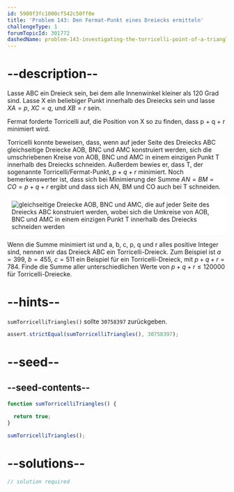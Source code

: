```yaml
---
id: 5900f3fc1000cf542c50ff0e
title: 'Problem 143: Den Fermat-Punkt eines Dreiecks ermitteln'
challengeType: 1
forumTopicId: 301772
dashedName: problem-143-investigating-the-torricelli-point-of-a-triangle
---
```


# --description--

Lasse ABC ein Dreieck sein, bei dem alle Innenwinkel kleiner als 120 Grad sind. Lasse X ein beliebiger Punkt innerhalb des Dreiecks sein und lasse $XA = p$, $XC = q$, und $XB = r$ sein.

Fermat forderte Torricelli auf, die Position von X so zu finden, dass p + q + r minimiert wird.

Torricelli konnte beweisen, dass, wenn auf jeder Seite des Dreiecks ABC gleichseitige Dreiecke AOB, BNC und AMC konstruiert werden, sich die umschriebenen Kreise von AOB, BNC und AMC in einem einzigen Punkt T innerhalb des Dreiecks schneiden. Außerdem bewies er, dass T, der sogenannte Torricelli/Fermat-Punkt, $p + q + r$ minimiert. Noch bemerkenswerter ist, dass sich bei Minimierung der Summe $AN = BM = CO = p + q + r$ ergibt und dass sich AN, BM und CO auch bei T schneiden.

<img class="img-responsive center-block" alt="gleichseitige Dreiecke AOB, BNC und AMC, die auf jeder Seite des Dreiecks ABC konstruiert werden, wobei sich die Umkreise von AOB, BNC und AMC in einem einzigen Punkt T innerhalb des Dreiecks schneiden werden" src="https://cdn.freecodecamp.org/curriculum/project-euler/investigating-the-torricelli-point-of-a-triangle.png" style="background-color: white; padding: 10px;" />

Wenn die Summe minimiert ist und a, b, c, p, q und r alles positive Integer sind, nennen wir das Dreieck ABC ein Torricelli-Dreieck. Zum Beispiel ist $a = 399$, $b = 455$, $c = 511$ ein Beispiel für ein Torricelli-Dreieck, mit $p + q + r = 784$. Finde die Summe aller unterschiedlichen Werte von $p + q + r ≤ 120000$ für Torricelli-Dreiecke.

# --hints--

`sumTorricelliTriangles()` sollte `30758397` zurückgeben.

```js
assert.strictEqual(sumTorricelliTriangles(), 30758397);
```

# --seed--

## --seed-contents--

```js
function sumTorricelliTriangles() {

  return true;
}

sumTorricelliTriangles();
```

# --solutions--

```js
// solution required
```
